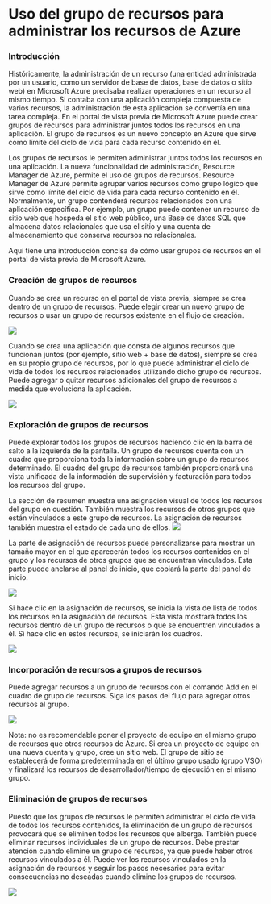 <properties linkid="" urlDisplayName="" pageTitle="Using Resource groups to manage your Azure resources" metaKeywords="" description="" metaCanonical="" services="" documentationCenter="" title="Using Resource groups to manage your Azure resources" authors="Nafisa Bhojawala" solutions="" writer="" manager="" editor="" />

Uso del grupo de recursos para administrar los recursos de Azure
================================================================

### Introducción

Históricamente, la administración de un recurso (una entidad administrada por un usuario, como un servidor de base de datos, base de datos o sitio web) en Microsoft Azure precisaba realizar operaciones en un recurso al mismo tiempo. Si contaba con una aplicación compleja compuesta de varios recursos, la administración de esta aplicación se convertía en una tarea compleja. En el portal de vista previa de Microsoft Azure puede crear grupos de recursos para administrar juntos todos los recursos en una aplicación. El grupo de recursos es un nuevo concepto en Azure que sirve como límite del ciclo de vida para cada recurso contenido en él.

Los grupos de recursos le permiten administrar juntos todos los recursos en una aplicación. La nueva funcionalidad de administración, Resource Manager de Azure, permite el uso de grupos de recursos. Resource Manager de Azure permite agrupar varios recursos como grupo lógico que sirve como límite del ciclo de vida para cada recurso contenido en él. Normalmente, un grupo contenderá recursos relacionados con una aplicación específica. Por ejemplo, un grupo puede contener un recurso de sitio web que hospeda el sitio web público, una Base de datos SQL que almacena datos relacionales que usa el sitio y una cuenta de almacenamiento que conserva recursos no relacionales.

Aquí tiene una introducción concisa de cómo usar grupos de recursos en el portal de vista previa de Microsoft Azure.

### Creación de grupos de recursos

Cuando se crea un recurso en el portal de vista previa, siempre se crea dentro de un grupo de recursos. Puede elegir crear un nuevo grupo de recursos o usar un grupo de recursos existente en el flujo de creación.

![](http://i.imgur.com/USKkQdW.png)

 Cuando se crea una aplicación que consta de algunos recursos que funcionan juntos (por ejemplo, sitio web + base de datos), siempre se crea en su propio grupo de recursos, por lo que puede administrar el ciclo de vida de todos los recursos relacionados utilizando dicho grupo de recursos. Puede agregar o quitar recursos adicionales del grupo de recursos a medida que evoluciona la aplicación.

![](http://i.imgur.com/Me0jbio.png)

### Exploración de grupos de recursos

Puede explorar todos los grupos de recursos haciendo clic en la barra de salto a la izquierda de la pantalla. Un grupo de recursos cuenta con un cuadro que proporciona toda la información sobre un grupo de recursos determinado. El cuadro del grupo de recursos también proporcionará una vista unificada de la información de supervisión y facturación para todos los recursos del grupo.

La sección de resumen muestra una asignación visual de todos los recursos del grupo en cuestión. También muestra los recursos de otros grupos que están vinculados a este grupo de recursos. La asignación de recursos también muestra el estado de cada uno de ellos. ![](http://i.imgur.com/PhJeLZQ.png)

La parte de asignación de recursos puede personalizarse para mostrar un tamaño mayor en el que aparecerán todos los recursos contenidos en el grupo y los recursos de otros grupos que se encuentran vinculados. Esta parte puede anclarse al panel de inicio, que copiará la parte del panel de inicio.

![](http://i.imgur.com/5Wqv2XR.png)

Si hace clic en la asignación de recursos, se inicia la vista de lista de todos los recursos en la asignación de recursos. Esta vista mostrará todos los recursos dentro de un grupo de recursos o que se encuentren vinculados a él. Si hace clic en estos recursos, se iniciarán los cuadros.

![](http://i.imgur.com/COPjNng.png)

### Incorporación de recursos a grupos de recursos

Puede agregar recursos a un grupo de recursos con el comando Add en el cuadro de grupo de recursos. Siga los pasos del flujo para agregar otros recursos al grupo.

![](http://i.imgur.com/G79kayH.png)

Nota: no es recomendable poner el proyecto de equipo en el mismo grupo de recursos que otros recursos de Azure. Si crea un proyecto de equipo en una nueva cuenta y grupo, cree un sitio web. El grupo de sitio se establecerá de forma predeterminada en el último grupo usado (grupo VSO) y finalizará los recursos de desarrollador/tiempo de ejecución en el mismo grupo.

### Eliminación de grupos de recursos

Puesto que los grupos de recursos le permiten administrar el ciclo de vida de todos los recursos contenidos, la eliminación de un grupo de recursos provocará que se eliminen todos los recursos que alberga. También puede eliminar recursos individuales de un grupo de recursos. Debe prestar atención cuando elimine un grupo de recursos, ya que puede haber otros recursos vinculados a él. Puede ver los recursos vinculados en la asignación de recursos y seguir los pasos necesarios para evitar consecuencias no deseadas cuando elimine los grupos de recursos.

![](http://i.imgur.com/ZTXoISb.png)

